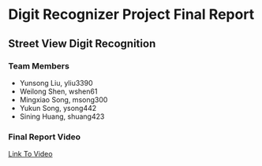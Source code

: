 # Digit Recognizer Project Final Report
## Street View Digit Recognition
### Team Members
- Yunsong Liu, yliu3390
- Weilong Shen, wshen61
- Mingxiao Song, msong300
- Yukun Song, ysong442
- Sining Huang, shuang423
### Final Report Video
[Link To Video](https://youtu.be/Eyu2vRqIvVk)

